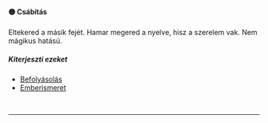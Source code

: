 #### 🟡 Csábítás

Eltekered a másik fejét. Hamar megered a nyelve, hisz a szerelem vak. Nem mágikus hatású.
##### Kiterjeszti ezeket

- [Befolyásolás](../kepzettsegek/befolyasolas.md)
- [Emberismeret](../kepzettsegek/emberismeret.md)

<br />

---
